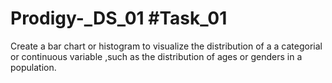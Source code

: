 # Prodigy-_DS_01 #Task_01
Create a bar chart or histogram to visualize the distribution of a a categorial or continuous  variable ,such as the distribution
of ages or genders in a population.
